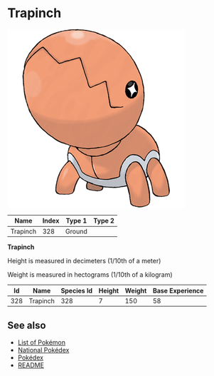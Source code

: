 # Trapinch


![Trapinch](images/328.png)

| **Name** | **Index** | **Type 1** | **Type 2** |
|----|----|----|----|
| Trapinch | 328 | Ground  |  |

**Trapinch** 


Height is measured in decimeters (1/10th of a meter)

Weight is measured in hectograms (1/10th of a kilogram)

| **Id** | **Name** | **Species Id** | **Height** | **Weight** | **Base Experience** |
|--------|----------|----------------|------------|------------|---------------------|
| 328 | Trapinch | 328 | 7 | 150 | 58 |


## See also

- [List of Pokémon](../pokemon.md)
- [National Pokédex](../national_pokedex.md)
- [Pokédex](../pokedex.md)
- [README](../README.md)
